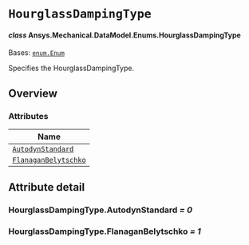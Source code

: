 # `HourglassDampingType`

<a id="ansys.mechanical.stubs.v242.Ansys.Mechanical.DataModel.Enums.HourglassDampingType"></a>

#### *class* Ansys.Mechanical.DataModel.Enums.HourglassDampingType

Bases: [`enum.Enum`](https://docs.python.org/3/library/enum.html#enum.Enum)

Specifies the HourglassDampingType.

<!-- !! processed by numpydoc !! -->

<a id="overview"></a>

## Overview

### Attributes

| Name |
| ---------------------------------------------------------------------------------------------------------------------------------------------- |
| [`AutodynStandard`](#HourglassDampingType.AutodynStandard) |
| [`FlanaganBelytschko`](#HourglassDampingType.FlanaganBelytschko) |

<a id="attribute-detail"></a>

## Attribute detail

<a id="HourglassDampingType.AutodynStandard"></a>

### HourglassDampingType.AutodynStandard *= 0*

<a id="HourglassDampingType.FlanaganBelytschko"></a>

### HourglassDampingType.FlanaganBelytschko *= 1*



